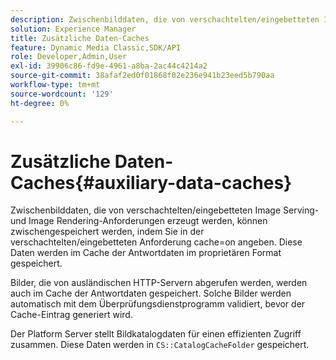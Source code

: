 ```yaml
---
description: Zwischenbilddaten, die von verschachtelten/eingebetteten Image Serving- und Image Rendering-Anforderungen erzeugt werden, können zwischengespeichert werden, indem Sie in der verschachtelten/eingebetteten Anforderung cache=on angeben. Diese Daten werden im Cache der Antwortdaten im proprietären Format gespeichert.
solution: Experience Manager
title: Zusätzliche Daten-Caches
feature: Dynamic Media Classic,SDK/API
role: Developer,Admin,User
exl-id: 39906c86-fd9e-4961-a8ba-2ac44c4214a2
source-git-commit: 38afaf2ed0f01868f02e236e941b23eed5b790aa
workflow-type: tm+mt
source-wordcount: '129'
ht-degree: 0%

---
```


# Zusätzliche Daten-Caches{#auxiliary-data-caches}

Zwischenbilddaten, die von verschachtelten/eingebetteten Image Serving- und Image Rendering-Anforderungen erzeugt werden, können zwischengespeichert werden, indem Sie in der verschachtelten/eingebetteten Anforderung cache=on angeben. Diese Daten werden im Cache der Antwortdaten im proprietären Format gespeichert.

Bilder, die von ausländischen HTTP-Servern abgerufen werden, werden auch im Cache der Antwortdaten gespeichert. Solche Bilder werden automatisch mit dem Überprüfungsdienstprogramm validiert, bevor der Cache-Eintrag generiert wird.

Der Platform Server stellt Bildkatalogdaten für einen effizienten Zugriff zusammen. Diese Daten werden in `CS::CatalogCacheFolder` gespeichert.
